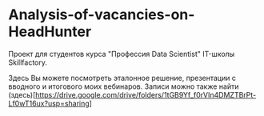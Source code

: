 # Analysis-of-vacancies-on-HeadHunter
Проект для студентов курса "Профессия Data Scientist" IT-школы Skillfactory.

Здесь Вы можете посмотреть эталонное решение, презентации с вводного и итогового моих вебинаров. Записи можно также найти (здесь)[https://drive.google.com/drive/folders/1tGB9Yf_f0rVIn4DMZTBrPt-Lf0wT16ux?usp=sharing]
